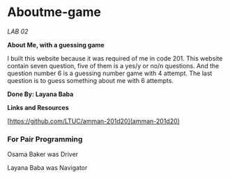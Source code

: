 # Aboutme-game

*LAB 02*

**About Me, with a guessing game**

I built this website because it was required of me in code 201. This website contain seven question, five of them is a yes/y or no/n questions. And the question number 6 is a guessing number game with 4 attempt. The last question is to guess something about me with 6 attempts.

**Done By: Layana Baba**

**Links and Resources**

[https://github.com/LTUC/amman-201d20](amman-201d20)


### For Pair Programming

Osama Baker was Driver

Layana Baba was Navigator



